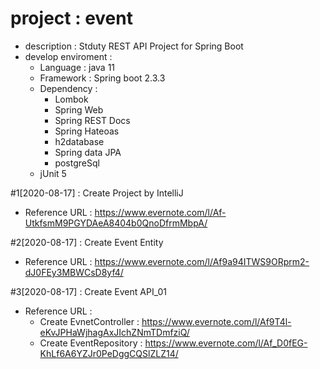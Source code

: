 # project : event
- description : Stduty REST API Project for Spring Boot
- develop enviroment :
  - Language : java 11
  - Framework : Spring boot 2.3.3
  - Dependency :
    - Lombok
    - Spring Web
    - Spring REST Docs
    - Spring Hateoas
    - h2database
    - Spring data JPA
    - postgreSql
  - jUnit 5

#1[2020-08-17] : Create Project by IntelliJ
- Reference URL : https://www.evernote.com/l/Af-UtkfsmM9PGYDAeA8404b0QnoDfrmMbpA/
 
#2[2020-08-17] : Create Event Entity
- Reference URL : https://www.evernote.com/l/Af9a94ITWS9ORprm2-dJ0FEy3MBWCsD8yf4/

#3[2020-08-17] : Create Event API_01
- Reference URL :
  - Create EvnetController : https://www.evernote.com/l/Af9T4l-eKvJPHaWjhagAxJIchZNmTDmfziQ/
  - Create EventRepository : https://www.evernote.com/l/Af_D0fEG-KhLf6A6YZJr0PeDggCQSlZLZ14/
